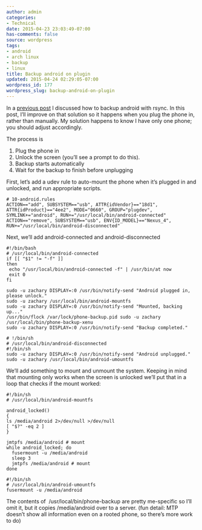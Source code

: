 ```yaml
---
author: admin
categories:
- Technical
date: 2015-04-23 23:03:49-07:00
has-comments: false
source: wordpress
tags:
- android
- arch linux
- backup
- linux
title: Backup android on plugin
updated: 2015-04-24 02:29:05-07:00
wordpress_id: 177
wordpress_slug: backup-android-on-plugin
---
```

In a [previous post](https://blog.za3k.com/android-backup-on-arch-linux/ "Android backup on arch linux") I discussed how to backup android with rsync. In this post, I’ll improve on that solution so it happens when you plug the phone in, rather than manually. My solution happens to know I have only one phone; you should adjust accordingly.

The process is

1.  Plug the phone in
2.  Unlock the screen (you’ll see a prompt to do this).
3.  Backup starts automatically
4.  Wait for the backup to finish before unplugging

First, let’s add a udev rule to auto-mount the phone when it’s plugged in and unlocked, and run appropriate scripts.

```
# 10-android.rules
ACTION=="add", SUBSYSTEM=="usb", ATTR{idVendor}=="18d1", ATTR{idProduct}=="4ee2", MODE="0660", GROUP="plugdev", SYMLINK+="android", RUN+="/usr/local/bin/android-connected"
ACTION=="remove", SUBSYSTEM=="usb", ENV{ID_MODEL}=="Nexus_4", RUN+="/usr/local/bin/android-disconnected"
```

Next, we’ll add android-connected and android-disconnected

```
#!/bin/bash
# /usr/local/bin/android-connected
if [[ "$1" != "-f" ]]
then
 echo "/usr/local/bin/android-connected -f" | /usr/bin/at now
 exit 0
fi

sudo -u zachary DISPLAY=:0 /usr/bin/notify-send "Android plugged in, please unlock."
sudo -u zachary /usr/local/bin/android-mountfs
sudo -u zachary DISPLAY=:0 /usr/bin/notify-send "Mounted, backing up..."
/usr/bin/flock /var/lock/phone-backup.pid sudo -u zachary /usr/local/bin/phone-backup-xenu
sudo -u zachary DISPLAY=:0 /usr/bin/notify-send "Backup completed."
```

```
# !/bin/sh
# /usr/local/bin/android-disconnected
#!/bin/sh
sudo -u zachary DISPLAY=:0 /usr/bin/notify-send "Android unplugged."
sudo -u zachary /usr/local/bin/android-umountfs
```

We’ll add something to mount and unmount the system. Keeping in mind that mounting only works when the screen is unlocked we’ll put that in a loop that checks if the mount worked:

```
#!/bin/sh
# /usr/local/bin/android-mountfs

android_locked()
{
ls /media/android 2>/dev/null >/dev/null
[ "$?" -eq 2 ]
}

jmtpfs /media/android # mount
while android_locked; do
  fusermount -u /media/android
  sleep 3
  jmtpfs /media/android # mount
done
```

```
#!/bin/sh
# /usr/local/bin/android-umountfs
fusermount -u /media/android
```

The contents of  /usr/local/bin/phone-backup are pretty me-specific so I’ll omit it, but it copies /media/android over to a server. (fun detail: MTP doesn’t show all information even on a rooted phone, so there’s more work to do)
